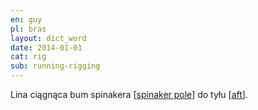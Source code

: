 ```yaml
---
en: guy
pl: bras
layout: dict_word
date: 2014-01-01
cat: rig
sub: running-rigging
---
```


Lina ciągnąca bum spinakera [[spinaker pole](/dict/spinaker-pole.html)] do tyłu [[aft](/dict/aft.html)].